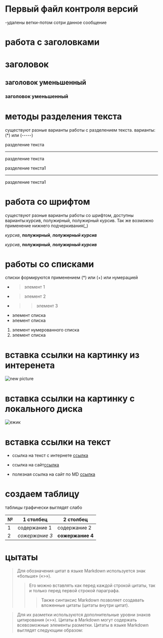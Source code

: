 # Первый файл контроля версий
-удалены ветки-потом сотри данное сообщение



# работа с заголовками
 # заголовок 
 ## заголовок уменьшенный
 ### заголовок уменьшенный



# методы разделения текста
существуют разные варианты работы с разделением текста. варианты: (*) или (-----)

разделение текста
******
разделение текста

разделение текста1

---

разделение текста1

# работа со шрифтом

существуют разные варианты работы со шрифтом, доступны варианты:курсив, полужирный, полужирный курсив. Так же возможно применение нижнего подчеркивания(_)

*курсив*, **полужирный**, ***полужирный курсив***

_курсив_, __полужирный__, ___полужирный курсив___

# работы со списками
списки формируются применением (*) или (+) или нумерацией
* >элемент 1
*  >элемент 2
*  >>элемент 3

+ элемент списка
+ элемент списка

1. элемент нумерованного списка
2. элемент списка


# вставка ссылки на картинку из интеренета
![new picture](https://miro.medium.com/max/900/1*sSi5LWkfxZHNVuDLs2j2ug.png)

# вставка ссылки на картинку с локального диска
![ежик](ежик.jpg)

# вставка ссылки на текст
* ссылка на текст с интернете [ссылка](https://gist.github.com/Jekins/2bf2d0638163f1294637#Links)

* ссылка на сайт[ссылка](https://www.google.com/search?q=%D1%80%D0%B5%D1%84%D0%BE%D1%80%D1%82%D0%B0%D0%BD&oq=&aqs=chrome.2.69i59i450l8.10309281j0j15&sourceid=chrome&ie=UTF-8)

* полезная ссылка на сайт по MD [ссылка](https://docs.microsoft.com/ru-ru/contribute/markdown-reference)


# создаем таблицу
таблицы графически выглядят слабо

| №   | 1 cтолбец | 2 столбец |
|--- | --- | --- |
| 1 | содержание 1 | содержание 2 |
| 2 | *сожержание 3* | **сожержание 4** |


# цытаты

>Для обозначения цитат в языке Markdown используется знак «больше» («>»). 
>>Его можно вставлять как перед каждой строкой цитаты, так и только перед первой строкой параграфа. 
>>>Также синтаксис Markdown позволяет создавать вложенные цитаты (цитаты внутри цитат). 

>Для их разметки используются дополнительные уровни знаков цитирования («>»). Цитаты в Markdown могут содержать всевозможные элементы разметки. Цитаты в языке Markdown выглядят следующим образом:
